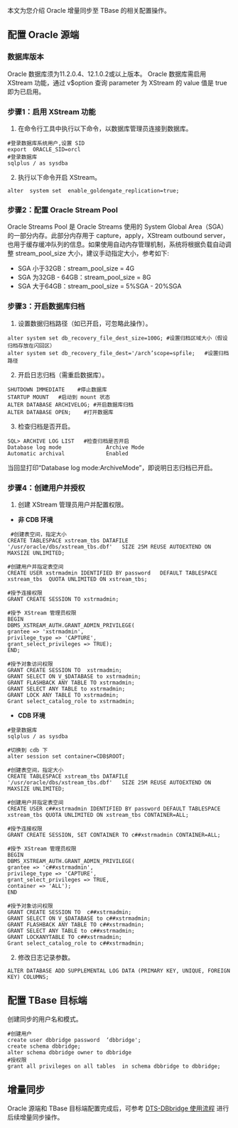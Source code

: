 本文为您介绍 Oracle 增量同步至 TBase 的相关配置操作。

## 配置 Oracle 源端
### 数据库版本
Oracle 数据库须为11.2.0.4、12.1.0.2或以上版本。
Oracle 数据库需启用 XStream 功能，通过 v$option 查询 parameter 为 XStream 的 value 值是 true 即为已启用。

### 步骤1：启用 XStream 功能
1. 在命令行工具中执行以下命令，以数据库管理员连接到数据库。
```
#登录数据库系统用户,设置 SID
export  ORACLE_SID=orcl
#登录数据库
sqlplus / as sysdba 
```
2. 执行以下命令开启 XStream。
```
alter  system set  enable_goldengate_replication=true;
```   
 
### 步骤2：配置 Oracle Stream Pool
Oracle Streams Pool 是 Oracle Streams 使用的 System Global Area（SGA）的一部分内存。此部分内存用于 capture，apply，XStream outbound server，也用于缓存缓冲队列的信息。如果使用自动内存管理机制，系统将根据负载自动调整 stream_pool_size 大小，建议手动指定大小，参考如下:
- SGA 小于32GB：stream_pool_size = 4G
- SGA 为32GB - 64GB：stream_pool_size = 8G
- SGA 大于64GB：stream_pool_size = 5%SGA - 20%SGA

### 步骤3：开启数据库归档
1. 设置数据归档路径（如已开启，可忽略此操作）。
```
alter system set db_recovery_file_dest_size=100G; #设置归档区域大小（假设归档存放在闪回区）
alter system set db_recovery_file_dest='/arch’scope=spfile;   #设置归档路径
```
2. 开启日志归档（需重启数据库）。
```
SHUTDOWN IMMEDIATE    #停止数据库
STARTUP MOUNT   #启动到 mount 状态
ALTER DATABASE ARCHIVELOG; #开启数据库归档
ALTER DATABASE OPEN;    #打开数据库
```
3. 检查归档是否开启。
```
SQL> ARCHIVE LOG LIST   #检查归档是否开启
Database log mode              Archive Mode
Automatic archival             Enabled
```
当回显打印“Database log  mode:ArchiveMode”，即说明日志归档已开启。

### 步骤4：创建用户并授权
1. 创建 XStream 管理员用户并配置权限。
  - **非 CDB 环境**
```
 #创建表空间，指定大小
CREATE TABLESPACE xstream_tbs DATAFILE '/usr/oracle/dbs/xstream_tbs.dbf'   SIZE 25M REUSE AUTOEXTEND ON MAXSIZE UNLIMITED;

#创建用户并指定表空间
CREATE USER xstrmadmin IDENTIFIED BY password   DEFAULT TABLESPACE xstream_tbs  QUOTA UNLIMITED ON xstream_tbs;

#授予连接权限
GRANT CREATE SESSION TO xstrmadmin; 

#授予 XStream 管理员权限
BEGIN 
DBMS_XSTREAM_AUTH.GRANT_ADMIN_PRIVILEGE( 
grantee => 'xstrmadmin', 
privilege_type => 'CAPTURE', 
grant_select_privileges => TRUE); 
END;

#授予对象访问权限
GRANT CREATE SESSION TO  xstrmadmin;
GRANT SELECT ON V_$DATABASE to xstrmadmin;
GRANT FLASHBACK ANY TABLE TO xstrmadmin;
GRANT SELECT ANY TABLE to xstrmadmin;
GRANT LOCK ANY TABLE TO xstrmadmin;
Grant select_catalog_role to xstrmadmin;
```
  - **CDB 环境**
```
#登录数据库
sqlplus / as sysdba

#切换到 cdb 下
alter session set container=CDB$ROOT;

#创建表空间，指定大小
CREATE TABLESPACE xstream_tbs DATAFILE '/usr/oracle/dbs/xstream_tbs.dbf'   SIZE 25M REUSE AUTOEXTEND ON MAXSIZE UNLIMITED;

#创建用户并指定表空间
CREATE USER c##xstrmadmin IDENTIFIED BY password DEFAULT TABLESPACE xstream_tbs QUOTA UNLIMITED ON xstream_tbs CONTAINER=ALL;

#授予连接权限
GRANT CREATE SESSION, SET CONTAINER TO c##xstrmadmin CONTAINER=ALL; 

#授予 XStream 管理员权限
BEGIN 
DBMS_XSTREAM_AUTH.GRANT_ADMIN_PRIVILEGE( 
grantee => 'c##xstrmadmin', 
privilege_type => 'CAPTURE', 
grant_select_privileges => TRUE, 
container => 'ALL'); 
END

#授予对象访问权限
GRANT CREATE SESSION TO  c##xstrmadmin;
GRANT SELECT ON V_$DATABASE to c##xstrmadmin;
GRANT FLASHBACK ANY TABLE TO c##xstrmadmin;
GRANT SELECT ANY TABLE to c##xstrmadmin;
GRANT LOCKANYTABLE TO c##xstrmadmin;
Grant select_catalog_role to c##xstrmadmin;
```
2. 修改日志记录参数。
```
ALTER DATABASE ADD SUPPLEMENTAL LOG DATA (PRIMARY KEY, UNIQUE, FOREIGN KEY) COLUMNS;
```


## 配置 TBase 目标端
创建同步的用户名和模式。   
```
#创建用户
create user dbbridge password  ‘dbbridge';
create schema dbbridge;
alter schema dbbridge owner to dbbridge
#授权限
grant all privileges on all tables  in schema dbbridge to dbbridge;
```
  
## 增量同步
Oracle 源端和 TBase 目标端配置完成后，可参考 [DTS-DBbridge 使用流程](https://cloud.tencent.com/document/product/571/45866#.E4.BD.BF.E7.94.A8.E6.B5.81.E7.A8.8B) 进行后续增量同步操作。
